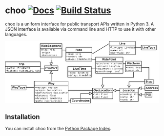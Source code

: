 # choo [![Docs](https://readthedocs.org/projects/choo/badge/?version=latest)](https://choo.readthedocs.org/en/latest) [![Build Status](https://travis-ci.org/codingcatgirl/choo.svg)](https://travis-ci.org/codingcatgirl/choo)

choo is a uniform interface for public transport APIs written in Python 3. A JSON interface is available via command line and HTTP to use it with other languages.

![UML Model Overview](res/uml.png)

## Installation

You can install choo from the [Python Package Index](https://pypi.python.org/pypi/choo).
